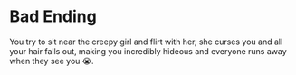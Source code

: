 # Bad Ending
You try to sit near the creepy girl and flirt with her, she curses you and all your hair falls out, making you incredibly hideous and everyone runs away when they see you 😭.
